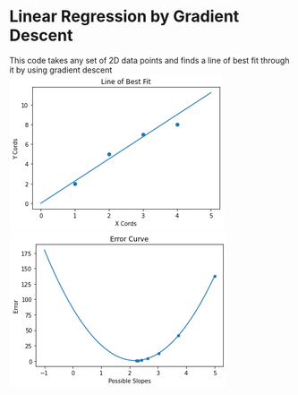 # Linear Regression by Gradient Descent
This code takes any set of 2D data points and finds a line of best fit through it by using gradient descent
![Image](GradientDescent3Plot2.png)
![Image](GradientDescent3Plot1.png)
